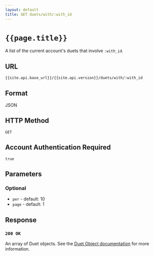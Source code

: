 ```yaml
---
layout: default
title: GET duets/with/:with_id
---
```

# `{{page.title}}`

A list of the current account's duets that involve `:with_id`.

## URL

`{{site.api.base_url}}/{{site.api.version}}/duets/with/:with_id`

## Format

JSON

## HTTP Method

`GET`

## Account Authentication Required

`true`

## Parameters

### Optional

* `per` - default: 10
* `page` - default: 1

## Response

### `200 OK`

An array of Duet objects. See the [Duet Object documentation](/duet_object) for more information.
